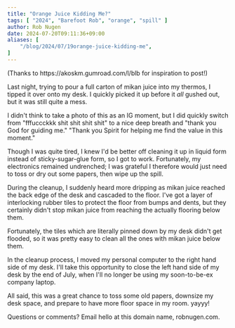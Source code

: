 ```yaml
---
title: "Orange Juice Kidding Me?"
tags: [ "2024", "Barefoot Rob", "orange", "spill" ]
author: Rob Nugen
date: 2024-07-20T09:11:36+09:00
aliases: [
    "/blog/2024/07/19orange-juice-kidding-me",
]
---
```


<div class="note">(Thanks to https://akoskm.gumroad.com/l/blb for inspiration to post!)</div>

Last night, trying to pour a full carton of mikan juice into my thermos,
I tipped it over onto my desk.  I quickly picked it up before it *all*
gushed out, but it was still quite a mess.

I didn't think to take a photo of this as an IG moment, but I did quickly
switch from "fffuccckkk shit shit shit shit" to a nice deep breath and
"thank you God for guiding me."
"Thank you Spirit for helping me find the value in this moment."

Though I was quite tired, I knew I'd be better off cleaning it up
in liquid form instead of sticky-sugar-glue form, so I got to work.
Fortunately, my electronics remained undrenched; I was grateful
I therefore would just need to toss or dry out some papers,
then wipe up the spill.

During the cleanup, I suddenly heard more dripping as mikan juice
reached the back edge of the desk and cascaded to the floor.
I've got a layer of interlocking rubber tiles to protect the floor
from bumps and dents, but they certainly didn't stop mikan juice
from reaching the actually flooring below them.

Fortunately, the tiles which are literally pinned down by my desk didn't get
flooded, so it was pretty easy to clean all the ones with mikan juice below them.

In the cleanup process, I moved my personal computer to the right hand side
of my desk.  I'll take this opportunity to close the left hand side of my desk
by the end of July, when I'll no longer be using my soon-to-be-ex company laptop.

All said, this was a great chance to toss some old papers, downsize my desk
space, and prepare to have more floor space in my room.  yayyy!

Questions or comments?  Email hello at this domain name, robnugen.com.